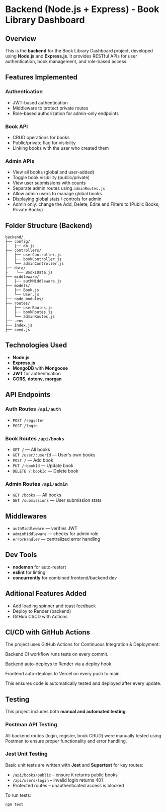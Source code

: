# Backend (Node.js + Express) - Book Library Dashboard

## Overview

This is the **backend** for the Book Library Dashboard project, developed using **Node.js** and **Express.js**. It provides RESTful APIs for user authentication, book management, and role-based access.

## Features Implemented

### Authentication

* JWT-based authentication
* Middleware to protect private routes
* Role-based authorization for admin-only endpoints

### Book API

* CRUD operations for books
* Public/private flag for visibility
* Linking books with the user who created them

### Admin APIs

* View all books (global and user-added)
* Toggle book visibility (public/private)
* View user submissions with counts
* Separate admin routes using `adminRoutes.js`
* Allow admin users to manage global books
* Displaying global stats / controls for admin 
* Admin only: change the Add, Delete, Edite and Filters to (Public Books, Private Books)

## Folder Structure (Backend)

```
backend/
├── config/
│   ├── db.js
├── controllers/
│   ├── userController.js
│   ├── bookController.js
│   └── adminController.js
├── data/
├    └── BooksData.js
├── middleware/
│   ├── authMiddleware.js
├── models/
│   ├── Book.js
│   └── User.js
├── node_modules/
├── routes/
│   ├── userRoutes.js
│   ├── bookRoutes.js
│   └── adminRoutes.js
├── .env
├── index.js
├── seed.js
```

## Technologies Used

* **Node.js**
* **Express.js**
* **MongoDB** with **Mongoose**
* **JWT** for authentication
* **CORS**, **dotenv**, **morgan**

## API Endpoints

### Auth Routes `/api/auth`

* `POST /register`
* `POST /login`

### Book Routes `/api/books`

* `GET /` — All books
* `GET /user/:userId` — User's own books
* `POST /` — Add book
* `PUT /:bookId` — Update book
* `DELETE /:bookId` — Delete book

### Admin Routes `/api/admin`

* `GET /books` — All books
* `GET /submissions` — User submission stats

## Middlewares

* `authMiddleware` — verifies JWT
* `adminMiddleware` — checks for admin role
* `errorHandler` — centralized error handling

## Dev Tools

* **nodemon** for auto-restart
* **eslint** for linting
* **concurrently** for combined frontend/backend dev

## Aditional Features Added

* Add loading spinner and toast feedback
* Deploy to Render (backend)
* GitHub CI/CD with Actions

## CI/CD with GitHub Actions

The project uses GitHub Actions for Continuous Integration & Deployment:

Backend CI workflow runs tests on every commit.

Backend auto-deploys to Render via a deploy hook.

Frontend auto-deploys to Vercel on every push to main.

This ensures code is automatically tested and deployed after every update.

## Testing

This project includes both **manual and automated testing**:

### Postman API Testing

All backend routes (login, register, book CRUD) were manually tested using Postman to ensure proper functionality and error handling.

### Jest Unit Testing
Basic unit tests are written with **Jest** and **Supertest** for key routes:

- `/api/books/public` – ensure it returns public books
- `/api/users/login` – invalid login returns 401
- Protected routes – unauthenticated access is blocked

To run tests:
```bash
npm test
